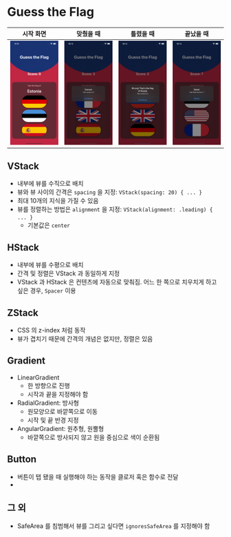 # Guess the Flag

| 시작 화면 | 맞췄을 때 | 틀렸을 때 | 끝났을 때 |
| :-: | :-: | :-: | :-: |
| ![시작 화면](./images/main.png) | ![맞췄을 때](./images/correct.png) | ![틀렸을 때](./images/wrong.png) | ![끝났을 때](./images/done.png) |

## VStack

- 내부에 뷰를 수직으로 배치
- 뷰와 뷰 사이의 간격은 `spacing` 을 지정: `VStack(spacing: 20) { ... }`
- 최대 10개의 지식을 가질 수 있음
- 뷰를 정렬하는 방법은 `alignment` 을 지정: `VStack(alignment: .leading) { ... }`
  - 기본값은 `center`

## HStack

- 내부에 뷰를 수평으로 배치
- 간격 및 정렬은 VStack 과 동일하게 지정
- VStack 과 HStack 은 컨텐츠에 자동으로 맞춰짐. 어느 한 쪽으로 치우치게 하고 싶은 경우, `Spacer` 이용

## ZStack

- CSS 의 z-index 처럼 동작
- 뷰가 겹치기 때문에 간격의 개념은 없지만, 정렬은 있음

## Gradient

- LinearGradient
  - 한 방향으로 진행
  - 시작과 끝을 지정해야 함
- RadialGradient: 방사형
  - 원모양으로 바깥쪽으로 이동
  - 시작 및 끝 반경 지정
- AngularGradient: 원추형, 원뿔형
  - 바깥쪽으로 방사되지 않고 원을 중심으로 색이 순환됨

## Button

- 버튼이 탭 됐을 때 실행해야 하는 동작을 클로저 혹은 함수로 전달
- 

## 그 외

- SafeArea 를 침범해서 뷰를 그리고 싶다면 `ignoresSafeArea` 를 지정해야 함